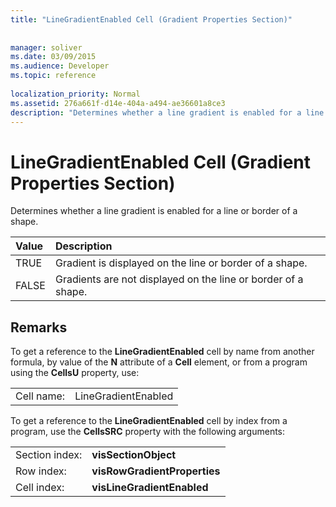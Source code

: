 ```yaml
---
title: "LineGradientEnabled Cell (Gradient Properties Section)"
 
 
manager: soliver
ms.date: 03/09/2015
ms.audience: Developer
ms.topic: reference
 
localization_priority: Normal
ms.assetid: 276a661f-d14e-404a-a494-ae36601a8ce3
description: "Determines whether a line gradient is enabled for a line or border of a shape."
---
```


# LineGradientEnabled Cell (Gradient Properties Section)

Determines whether a line gradient is enabled for a line or border of a shape. 
  
|**Value**|**Description**|
|:-----|:-----|
|TRUE  <br/> |Gradient is displayed on the line or border of a shape.  <br/> |
|FALSE  <br/> |Gradients are not displayed on the line or border of a shape.  <br/> |
   
## Remarks

To get a reference to the **LineGradientEnabled** cell by name from another formula, by value of the **N** attribute of a **Cell** element, or from a program using the **CellsU** property, use: 
  
|||
|:-----|:-----|
| Cell name:  <br/> | LineGradientEnabled  <br/> |
   
To get a reference to the **LineGradientEnabled** cell by index from a program, use the **CellsSRC** property with the following arguments: 
  
|||
|:-----|:-----|
| Section index:  <br/> |**visSectionObject** <br/> |
| Row index:  <br/> |**visRowGradientProperties** <br/> |
| Cell index:  <br/> |**visLineGradientEnabled** <br/> |
   


